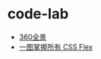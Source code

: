 # code-lab

- [360全景](https://lecepin.github.io/code-lab/360-panorama/)
- [一图掌握所有 CSS Flex](flex%20备忘录)
